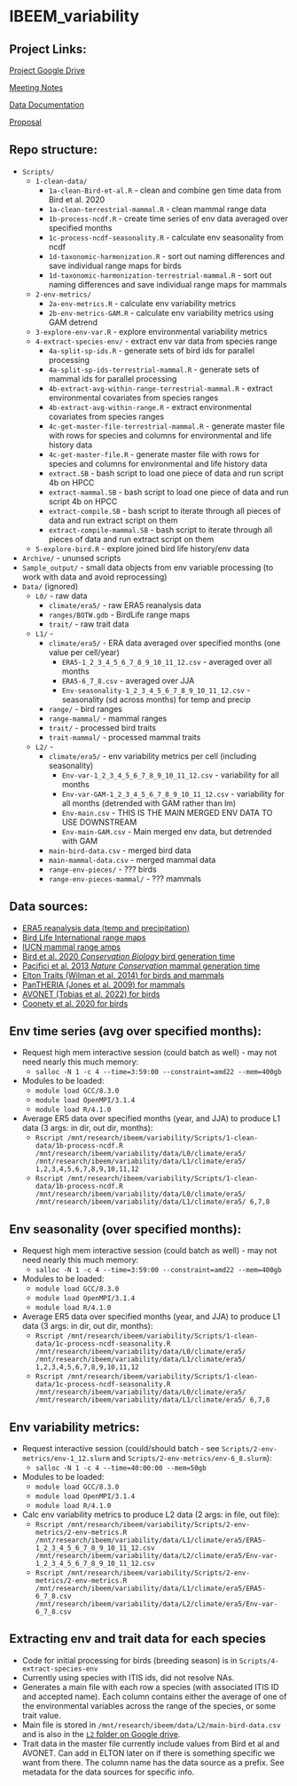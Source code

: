 # IBEEM_variability

## Project Links:

[Project Google Drive](https://drive.google.com/drive/u/1/folders/1hnJP1CRZQSph2M2cIhCEwvujxFOhfM0k)

[Meeting Notes](https://docs.google.com/document/d/1ix5mSCbO7rRCj2juQN04UeabejayMgcYT0-yo08uSZ0/edit)

[Data Documentation](https://docs.google.com/document/d/13Hn0klwabOQzdfCg1W-FIF00j1t_YgT40v-99Fhkt3Y/edit)

[Proposal](https://drive.google.com/file/d/1K0jelDSM3ZlyHDlNI3SRYAbzlrS0hpiU/view?usp=share_link)


## Repo structure:
* `Scripts/`
  * `1-clean-data/`
    * `1a-clean-Bird-et-al.R` - clean and combine gen time data from Bird et al. 2020
    * `1a-clean-terrestrial-mammal.R` - clean mammal range data 
    * `1b-process-ncdf.R` - create time series of env data averaged over specified months
    * `1c-process-ncdf-seasonality.R` - calculate env seasonality from ncdf
    * `1d-taxonomic-harmonization.R` - sort out naming differences and save individual range maps for birds
    * `1d-taxonomic-harmonization-terrestrial-mammal.R` - sort out naming differences and save individual range maps for mammals
  * `2-env-metrics/`
    * `2a-env-metrics.R` - calculate env variability metrics
    * `2b-env-metrics-GAM.R` - calculate env variability metrics using GAM detrend
  * `3-explore-env-var.R` - explore environmental variability metrics
  * `4-extract-species-env/` - extract env var data from species range
    * `4a-split-sp-ids.R` - generate sets of bird ids for parallel processing
    * `4a-split-sp-ids-terrestrial-mammal.R` - generate sets of mammal ids for parallel processing
    * `4b-extract-avg-within-range-terrestrial-mammal.R` - extract environmental covariates from species ranges
    * `4b-extract-avg-within-range.R` - extract environmental covariates from species ranges
    * `4c-get-master-file-terrestrial-mammal.R` - generate master file with rows for species and columns for environmental and life history data
    * `4c-get-master-file.R` - generate master file with rows for species and columns for environmental and life history data
    * `extract.SB` - bash script to load one piece of data and run script 4b on HPCC
    * `extract-mammal.SB` - bash script to load one piece of data and run script 4b on HPCC
    * `extract-compile.SB` - bash script to iterate through all pieces of data and run extract script on them
    * `extract-compile-mammal.SB` - bash script to iterate through all pieces of data and run extract script on them
  * `5-explore-bird.R` - explore joined bird life history/env data
* `Archive/` - ununsed scripts  
* `Sample_output/` - small data objects from env variable processing (to work with data and avoid reprocessing)
* `Data/` (ignored)
  * `L0/` - raw data
    * `climate/era5/` - raw ERA5 reanalysis data
    * `ranges/BOTW.gdb` - BirdLife range maps
    * `trait/` - raw trait data
  * `L1/` - 
    * `climate/era5/` - ERA data averaged over specified months (one value per cell/year)
      * `ERA5-1_2_3_4_5_6_7_8_9_10_11_12.csv` - averaged over all months
      * `ERA5-6_7_8.csv` - averaged over JJA
      * `Env-seasonality-1_2_3_4_5_6_7_8_9_10_11_12.csv` - seasonality (sd across months) for temp and precip
    * `range/` - bird ranges
    * `range-mammal/` - mammal ranges
    * `trait/` - processed bird traits
    * `trait-mammal/` - processed mammal traits
  * `L2/` - 
    * `climate/era5/` - env variability metrics per cell (including seasonality)
      * `Env-var-1_2_3_4_5_6_7_8_9_10_11_12.csv` - variability for all months
      * `Env-var-GAM-1_2_3_4_5_6_7_8_9_10_11_12.csv` - variability for all months (detrended with GAM rather than lm)
      * `Env-main.csv` - THIS IS THE MAIN MERGED ENV DATA TO USE DOWNSTREAM
      * `Env-main-GAM.csv` - Main merged env data, but detrended with GAM
    * `main-bird-data.csv` - merged bird data
    * `main-mammal-data.csv` - merged mammal data
    * `range-env-pieces/` - ??? birds
    * `range-env-pieces-mammal/` - ??? mammals

## Data sources:
* [ERA5 reanalysis data (temp and precipitation)](https://rda.ucar.edu/datasets/ds633.1/)
* [Bird Life International range maps](http://datazone.birdlife.org/species/requestdis)
* [IUCN mammal range amps](https://www.iucnredlist.org/resources/spatial-data-download)
* [Bird et al. 2020 *Conservation Biology* bird generation time](https://conbio.onlinelibrary.wiley.com/doi/10.1111/cobi.13486)
* [Pacifici et al. 2013 *Nature Conservation* mammal generation time](https://natureconservation.pensoft.net/article/1343/download/pdf/)
* [Elton Traits (Wilman et al. 2014) for birds and mammals](https://esajournals.onlinelibrary.wiley.com/doi/10.1890/13-1917.1)
* [PanTHERIA (Jones et al. 2009) for mammals](https://esajournals.onlinelibrary.wiley.com/doi/abs/10.1890/08-1494.1)
* [AVONET (Tobias et al. 2022) for birds](https://onlinelibrary.wiley.com/doi/full/10.1111/ele.13898)
* [Coonety et al. 2020 for birds](https://www.nature.com/articles/s41467-020-16257-x)

## Env time series (avg over specified months):
* Request high mem interactive session (could batch as well) - may not need nearly this much memory:
  * `salloc -N 1 -c 4 --time=3:59:00 --constraint=amd22 --mem=400gb`
* Modules to be loaded:
  * `module load GCC/8.3.0`
  * `module load OpenMPI/3.1.4`
  * `module load R/4.1.0`
* Average ER5 data over specified months (year, and JJA) to produce L1 data (3 args: in dir, out dir, months):
  * `Rscript /mnt/research/ibeem/variability/Scripts/1-clean-data/1b-process-ncdf.R /mnt/research/ibeem/variability/data/L0/climate/era5/ /mnt/research/ibeem/variability/data/L1/climate/era5/ 1,2,3,4,5,6,7,8,9,10,11,12`
  * `Rscript /mnt/research/ibeem/variability/Scripts/1-clean-data/1b-process-ncdf.R /mnt/research/ibeem/variability/data/L0/climate/era5/ /mnt/research/ibeem/variability/data/L1/climate/era5/ 6,7,8`

## Env seasonality (over specified months):
* Request high mem interactive session (could batch as well) - may not need nearly this much memory:
  * `salloc -N 1 -c 4 --time=3:59:00 --constraint=amd22 --mem=400gb`
* Modules to be loaded:
  * `module load GCC/8.3.0`
  * `module load OpenMPI/3.1.4`
  * `module load R/4.1.0`
* Average ER5 data over specified months (year, and JJA) to produce L1 data (3 args: in dir, out dir, months):
  * `Rscript /mnt/research/ibeem/variability/Scripts/1-clean-data/1c-process-ncdf-seasonality.R /mnt/research/ibeem/variability/data/L0/climate/era5/ /mnt/research/ibeem/variability/data/L1/climate/era5/ 1,2,3,4,5,6,7,8,9,10,11,12`
  * `Rscript /mnt/research/ibeem/variability/Scripts/1-clean-data/1c-process-ncdf-seasonality.R /mnt/research/ibeem/variability/data/L0/climate/era5/ /mnt/research/ibeem/variability/data/L1/climate/era5/ 6,7,8`

## Env variability metrics:
* Request interactive session (could/should batch - see `Scripts/2-env-metrics/env-1_12.slurm` and `Scripts/2-env-metrics/env-6_8.slurm`):
  * `salloc -N 1 -c 4 --time=40:00:00 --mem=50gb`
* Modules to be loaded:
  * `module load GCC/8.3.0`
  * `module load OpenMPI/3.1.4`
  * `module load R/4.1.0`
* Calc env variability metrics to produce L2 data (2 args: in file, out file):
  * `Rscript /mnt/research/ibeem/variability/Scripts/2-env-metrics/2-env-metrics.R /mnt/research/ibeem/variability/data/L1/climate/era5/ERA5-1_2_3_4_5_6_7_8_9_10_11_12.csv /mnt/research/ibeem/variability/data/L2/climate/era5/Env-var-1_2_3_4_5_6_7_8_9_10_11_12.csv`
  * `Rscript /mnt/research/ibeem/variability/Scripts/2-env-metrics/2-env-metrics.R /mnt/research/ibeem/variability/data/L1/climate/era5/ERA5-6_7_8.csv /mnt/research/ibeem/variability/data/L2/climate/era5/Env-var-6_7_8.csv`

## Extracting env and trait data for each species
+ Code for initial processing for birds (breeding season) is in `Scripts/4-extract-species-env`
+ Currently using species with ITIS ids, did not resolve NAs. 
+ Generates a main file with each row a species (with associated ITIS ID and accepted name). Each column contains either the average of one of the environmental variables across the range of the species, or some trait value. 
+ Main file is stored in `/mnt/research/ibeem/data/L2/main-bird-data.csv` and is also in the [`L2` folder on Google drive](https://drive.google.com/drive/folders/1c4dF8AEgOf7zvVUd5GTUT7vzj5hoLuGj). 
+ Trait data in the master file currently include values from Bird et al and AVONET. Can add in ELTON later on if there is something specific we want from there. The column name has the data source as a prefix. See metadata for the data sources for specific info.

